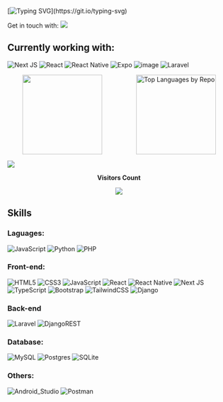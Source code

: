 [![Typing SVG](https://readme-typing-svg.herokuapp.com?font=Ubuntu+Sans+Mono&size=24&weight=600&letterSpacing=loose&duration=4000&pause=1000&color=AB7660&center=false&vCenter=false&width=1000&height=130&lines=Hello!+My+name+is+Yae+Tact+Aung%2F+Yae+Htet+Aung%2F.;I'm+a+full-stack+web+developer.;I'm+interested+in+JS%2C+PHP%2C++Flutter+%26+Python.)](https://git.io/typing-svg)

<div align="left"> 
 <span>Get in touch with: </span>
 <a href = "mailto:yaetactaung@gmail.com"> <img src="https://img.shields.io/badge/-Gmail-%23333?style=for-the-badge&logo=gmail&logoColor=white" target="_blank"></a>
</div>

## Currently working with:
![Next JS](https://img.shields.io/badge/Next-black?style=for-the-badge&logo=next.js&logoColor=white)
![React](https://img.shields.io/badge/react-%2320232a.svg?style=for-the-badge&logo=react&logoColor=%2361DAFB)
![React Native](https://img.shields.io/badge/react_native-%2320232a.svg?style=for-the-badge&logo=react&logoColor=%2361DAFB)
![Expo](https://img.shields.io/badge/expo-1C1E24?style=for-the-badge&logo=expo&logoColor=#D04A37)
![image](https://img.shields.io/badge/Android_Studio-3DDC84?style=for-the-badge&logo=android-studio&logoColor=white)
![Laravel](https://img.shields.io/badge/laravel-%23FF2D20.svg?style=for-the-badge&logo=laravel&logoColor=white) 

<div align="center" style="width: 100%; display: flex; justify-content: space-around; gap: 10px;">
  <img height="180em" src="https://github-readme-stats-eight-theta.vercel.app/api?username=Yae-Htet-Aung&show_icons=true&theme=algolia&include_all_commits=true&count_private=true"/>
  <img height="180em" src="https://github-profile-summary-cards.vercel.app/api/cards/repos-per-language?username=Yae-Htet-Aung&theme=nord_dark" alt="Top Languages by Repo" />
</div>

<!-- Graph -->
![]( https://github-readme-activity-graph.vercel.app/graph?username=Yae-Htet-Aung&theme=react-dark&area=true&hide_border=true#gh-light-mode-only)

<div align="center">
 <p align="centre"><b>Visitors Count</b></p>  
 <p align="center"><img align="center" src="https://profile-counter.glitch.me/{Yae-Htet-Aung}/count.svg" /></p> 
</div>

<!-- <img width=100% src="https://capsule-render.vercel.app/api?type=waving&color=adff2f&height=120&section=header"/> -->
 ## Skills
 ### Laguages:
 ![JavaScript](https://img.shields.io/badge/javascript-%23323330.svg?style=for-the-badge&logo=javascript&logoColor=%23F7DF1E)
 ![Python](https://img.shields.io/badge/python-3670A0?style=for-the-badge&logo=python&logoColor=ffdd54)
 ![PHP](https://img.shields.io/badge/php-%23777BB4.svg?style=for-the-badge&logo=php&logoColor=white)
 
 ### Front-end:
![HTML5](https://img.shields.io/badge/html5-%23E34F26.svg?style=for-the-badge&logo=html5&logoColor=white)
![CSS3](https://img.shields.io/badge/css3-%231572B6.svg?style=for-the-badge&logo=css3&logoColor=white)
![JavaScript](https://img.shields.io/badge/javascript-%23323330.svg?style=for-the-badge&logo=javascript&logoColor=%23F7DF1E)
![React](https://img.shields.io/badge/react-%2320232a.svg?style=for-the-badge&logo=react&logoColor=%2361DAFB)
![React Native](https://img.shields.io/badge/react_native-%2320232a.svg?style=for-the-badge&logo=react&logoColor=%2361DAFB)
![Next JS](https://img.shields.io/badge/Next-black?style=for-the-badge&logo=next.js&logoColor=white)
![TypeScript](https://img.shields.io/badge/typescript-%23007ACC.svg?style=for-the-badge&logo=typescript&logoColor=white)
![Bootstrap](https://img.shields.io/badge/bootstrap-%238511FA.svg?style=for-the-badge&logo=bootstrap&logoColor=white)
![TailwindCSS](https://img.shields.io/badge/tailwindcss-%2338B2AC.svg?style=for-the-badge&logo=tailwind-css&logoColor=white)
![Django](https://img.shields.io/badge/django-%23092E20.svg?style=for-the-badge&logo=django&logoColor=white)

### Back-end
![Laravel](https://img.shields.io/badge/laravel-%23FF2D20.svg?style=for-the-badge&logo=laravel&logoColor=white) 
![DjangoREST](https://img.shields.io/badge/DJANGO-REST-ff1709?style=for-the-badge&logo=django&logoColor=white&color=ff1709&labelColor=gray)

### Database:
![MySQL](https://img.shields.io/badge/mysql-%2300f.svg?style=for-the-badge&logo=mysql&logoColor=white)
![Postgres](https://img.shields.io/badge/postgres-%23316192.svg?style=for-the-badge&logo=postgresql&logoColor=white)
![SQLite](https://img.shields.io/badge/sqlite-%2307405e.svg?style=for-the-badge&logo=sqlite&logoColor=white)

### Others:
![Android_Studio](https://img.shields.io/badge/Android_Studio-3DDC84?style=for-the-badge&logo=android-studio&logoColor=white)
![Postman](https://img.shields.io/badge/Postman-FF6C37?style=for-the-badge&logo=postman&logoColor=white)







<!-- footer wave 
<img width=100% src="https://capsule-render.vercel.app/api?type=waving&color=646464&height=120&section=footer"/>
-->

<!-- LinkedIn
<a href="https://www.linkedin.com/in/zayar-naing-525b82296/" target="_blank"><img src="https://img.shields.io/badge/-LinkedIn-%230077B5?style=for-the-badge&logo=linkedin&logoColor=white" style="border-radius: 30px" target="_blank"></a> 
-->
 
<!-- trophies
<p align="center">
  <p align="center"><img align="center" src="https://github-trophies.vercel.app/?username=Yae-Htet-Aung&column=6&theme=algolia" alt="Yae-Htet-Aung" /></p>
</p>
-->

<!--
<div align="center">  
  <img width="49%" height="195px" src="https://github-readme-stats.vercel.app/api?username=Yae-Htet-Aung&show_icons=true&include_all_commits=true&count_private=true&hide_border=true&title_color=fff&icon_color=0000ff&text_color=87ceeb&bg_color=0d1117" alt="Caroline Barbosa github stats" /> 
  <img width="41%" height="195px" src="https://github-readme-stats.vercel.app/api/top-langs/?username=Yae-Htet-Aung&layout=compact&hide_border=true&title_color=fff&text_color=87ceeb&bg_color=0d1117" />
</div>
-->

<!-- 
<img height="180em" src="https://github-readme-stats-eight-theta.vercel.app/api/top-langs/?username=Yae-Htet-Aung&layout=compact&langs_count=8&theme=algolia"/>
-->

<!-- ### Top Languages Used:
<div align="center" style="display: flex; justify-content: space-around;">
  <img style="display: block;" align="center" src="https://github-profile-summary-cards.vercel.app/api/cards/most-commit-language?username=Yae-Htet-Aung&theme=nord_dark" alt="Top Languages by Commits" />
  <img height="180em" style="display: block;" align="center" src="https://github-profile-summary-cards.vercel.app/api/cards/repos-per-language?username=Yae-Htet-Aung&theme=nord_dark" alt="Top Languages by Repo" />
</div> 
-->

